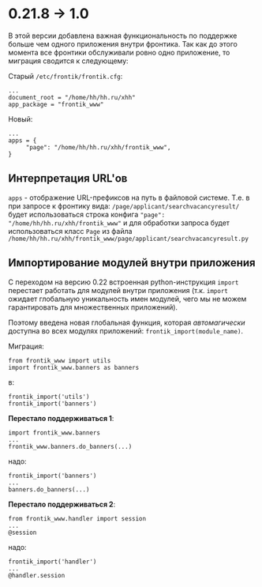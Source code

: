 0.21.8 → 1.0
===========

В этой версии добавлена важная функциональность по поддержке больше чем одного приложения внутри фронтика.
Так как до этого момента все фронтики обслуживали ровно одно приложение, то миграция сводится к следующему:

Старый `/etc/frontik/frontik.cfg`:

    ...
    document_root = "/home/hh/hh.ru/xhh"
    app_package = "frontik_www"

Новый:

    ...
    apps = {
         "page": "/home/hh/hh.ru/xhh/frontik_www",
    }

Интерпретация URL'ов
--------------------

`apps` - отображение URL-префиксов на путь в файловой системе. Т.е. в при запросе к фронтику вида: `/page/applicant/searchvacancyresult/` будет использоваться строка конфига `"page": "/home/hh/hh.ru/xhh/frontik_www"` и для обработки запроса будет использоваться класс `Page` из файла `/home/hh/hh.ru/xhh/frontik_www/page/applicant/searchvacancyresult.py`

Импортирование модулей внутри приложения
----------------------------------------

С переходом на версию 0.22 встроенная python-инструкция `import` перестает работать для модулей внутри приложения (т.к. `import` ожидает глобальную уникальность имен модулей, чего мы не можем гарантировать для множественных приложений).

Поэтому введена новая глобальная функция, которая *автомагически* доступна во всех модулях приложений: `frontik_import(module_name)`.

Миграция:

    from frontik_www import utils
    import frontik_www.banners as banners

в:

    frontik_import('utils')
    frontik_import('banners')

**Перестало поддерживаться 1**:

    import frontik_www.banners
    ...
    frontik_www.banners.do_banners(...)

надо:

    frontik_import('banners')
    ...
    banners.do_banners(...)

**Перестало поддерживаться 2**:

    from frontik_www.handler import session
    ...
    @session

надо:

    frontik_import('handler')
    ...
    @handler.session
